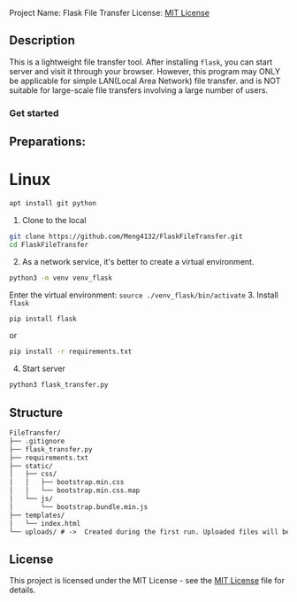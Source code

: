 Project Name: Flask File Transfer
License: [MIT License](LICENSE)

## Description
This is a lightweight file transfer tool. After installing `flask`, you can start server and visit it through your browser.
However, this program may ONLY be applicable for simple LAN(Local Area Network) file transfer. and is NOT suitable for large-scale file transfers involving a large number of users.

### Get started
## Preparations:

# Linux
```bash
apt install git python
```

1. Clone to the local
```bash
git clone https://github.com/Meng4132/FlaskFileTransfer.git
cd FlaskFileTransfer
```
2. As a network service, it's better to create a virtual environment.
```bash
python3 -m venv venv_flask
```
Enter the virtual environment:
`source ./venv_flask/bin/activate`
3. Install `flask`
```bash
pip install flask
```
or
```bash
pip install -r requirements.txt
```
4. Start server
```bash
python3 flask_transfer.py
```

## Structure
```txt
FileTransfer/
├── .gitignore
├── flask_transfer.py
├── requirements.txt
├── static/
│   ├── css/
│   │   ├── bootstrap.min.css
│   │   └── bootstrap.min.css.map
│   └── js/
│       └── bootstrap.bundle.min.js
├── templates/
│   └── index.html
└── uploads/ # ->  Created during the first run. Uploaded files will be here.
```
## License
This project is licensed under the MIT License - see the [MIT License](LICENSE) file for details.
